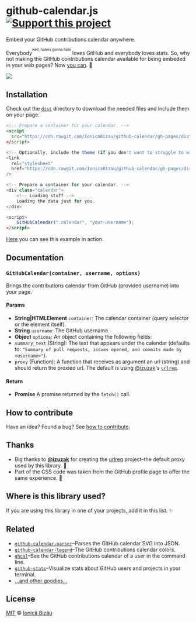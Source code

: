 # github-calendar.js [![Support this project][donate-now]][paypal-donations]

Embed your GitHub contributions calendar anywhere.

Everybody<sup><sup>well, haters gonna hate</sup></sup> loves GitHub and everybody loves stats. So, why not making the GitHub contributions calendar available for being embeded in your web pages? Now [you can](https://ionicabizau.github.io/github-calendar/example). :tada:

[![](http://i.imgur.com/S1h8XoB.jpg)](https://ionicabizau.github.io/github-calendar/example)

## Installation

Check out the [`dist`](/dist) directory to download the needed files and include them on your page.

```html
<!-- Prepare a container for your calendar. -->
<script
  src="https://cdn.rawgit.com/IonicaBizau/github-calendar/gh-pages/dist/github-calendar.min.js"
</script>

<!-- Optionally, include the theme (if you don't want to struggle to write the CSS) -->
<link
  rel="stylesheet"
  href="https://cdn.rawgit.com/IonicaBizau/github-calendar/gh-pages/dist/github-calendar.css"
/>

<!-- Prepare a container for your calendar. -->
<div class="calendar">
    <!-- Loading stuff -->
    Loading the data just for you.
</div>

<script>
    GitHubCalendar(".calendar", "your-username");
</script>
```

[Here](http://jsbin.com/wewihogevu/edit?html,output) you can see this example in action.

## Documentation

### `GitHubCalendar(container, username, options)`
Brings the contributions calendar from GitHub (provided username) into your page.

#### Params
- **String|HTMLElement** `container`: The calendar container (query selector or the element itself).
- **String** `username`: The GitHub username.
- **Object** `options`: An object containing the following fields:
 - `summary_text` (String): The text that appears under the calendar (defaults to: `"Summary of
   pull requests, issues opened, and commits made by <username>"`).
 - `proxy` (Function): A function that receives as argument an url (string) and should return the proxied url.
   The default is using [@izuzak](https://github.com/izuzak)'s [`urlreq`](https://github.com/izuzak/urlreq).

#### Return
- **Promise** A promise returned by the `fetch()` call.

## How to contribute
Have an idea? Found a bug? See [how to contribute][contributing].

## Thanks

 - Big thanks to [**@izuzak**](https://github.com/izuzak) for creating the [urlreq](https://github.com/izuzak/urlreq) project–the default proxy used by this library. :cake:
 - Part of the CSS code was taken from the GitHub profile page to offer the same experience. :art:

## Where is this library used?
If you are using this library in one of your projects, add it in this list. :sparkles:

## Related

 - [`github-calendar-parser`](https://github.com/IonicaBizau/github-calendar-parser)–Parses the GitHub calendar SVG into JSON.
 - [`github-calendar-legend`](https://github.com/IonicaBizau/github-calendar-legend)–The GitHub contributions calendar colors.
 - [`ghcal`](https://github.com/IonicaBizau/ghcal)–See the GitHub contributions calendar of a user in the command line.
 - [`github-stats`](https://github.com/IonicaBizau/github-stats)–Visualize stats about GitHub users and projects in your terminal.
 - [...and other goodies...](https://github.com/search?q=user%3AIonicaBizau+github)

## License

[MIT][license] © [Ionică Bizău][website]

[paypal-donations]: https://www.paypal.com/cgi-bin/webscr?cmd=_s-xclick&hosted_button_id=RVXDDLKKLQRJW
[donate-now]: http://i.imgur.com/6cMbHOC.png

[license]: http://showalicense.com/?fullname=Ionic%C4%83%20Biz%C4%83u%20%3Cbizauionica%40gmail.com%3E%20(http%3A%2F%2Fionicabizau.net)&year=2016#license-mit
[website]: http://ionicabizau.net
[contributing]: /CONTRIBUTING.md
[docs]: /DOCUMENTATION.md